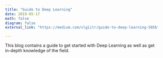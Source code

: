 ```yaml
---
title: "Guide to Deep Learning"
date: 2019-05-17
math: false
diagram: false
external_link: "https://medium.com/vlgiitr/guide-to-deep-learning-585bfcad0b43"

---
```

This blog contains a guide to get started with Deep Learning as well as get in-depth knowledge of the field.


